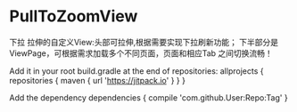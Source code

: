# PullToZoomView
下拉 拉伸的自定义View:头部可拉伸,根据需要实现下拉刷新功能；
下半部分是ViewPage，可根据需求加载多个不同页面，页面和相应Tab
之间切换流畅！

Add it in your root build.gradle at the end of repositories:
	allprojects {
		repositories {
			maven { url 'https://jitpack.io' }
		}
	}

Add the dependency
	dependencies {
		compile 'com.github.User:Repo:Tag'
	}
